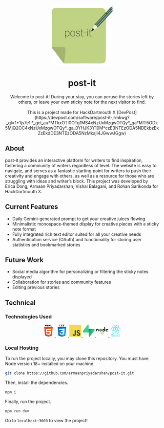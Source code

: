 
<p align="center">
	<img src="https://raw.githubusercontent.com/armaanpriyadarshan/post-it/refs/heads/master/public/logo.png" alt="post-it" width=200 height=200>
	<h1 align="center">post-it</h1>

<p align="center">
	Welcome to post-it! During your stay, you can peruse the stories left by others, or leave your own sticky note for the next visitor to find.
	<br>
	<br>
	This is a project made for HackDartmouth X
	[DevPost](https://devpost.com/software/post-it-jrmkwg?_gl=1*1js7e1i*_gcl_au*MTkxOTI0OTg1MS4xNzUxMzgwOTQy*_ga*MTI5ODk5MjQ2OC4xNzUxMzgwOTQy*_ga_0YHJK3Y10M*czE3NTEzODA5NDEkbzEkZzEkdDE3NTEzODA5NzMkajI4JGwwJGgw)
</p>

## About
post-it provides an interactive platform for writers to find inspiration, fostering a community of writers regardless of level. The website is easy to navigate, and serves as a fantastic starting point for writers to push their creativity and engage with others, as well as a resource for those who are struggling with ideas and writer’s block. This project was developed by Erica Dong, Armaan Priyadarshan, Vishal Balagani, and Rohan Sarikonda for HackDartmouth X.

## Current Features
 - Daily Gemini-generated prompt to get your creative juices flowing
 - Minimalistic monospace-themed display for creative pieces with a sticky note format
 - Fully integrated rich text editor suited for all your creative needs
 - Authentication service (OAuth) and functionality for storing user statistics and bookmarked stories
 
## Future Work
 - Social media algorithm for personalizing or filtering the sticky notes displayed
 - Collaboration for stories and community features
 - Editing previous stories

## Technical
### Technologies Used
<div align="center">
<p align="center"> 
    <a href="https://www.w3.org/html/" target="_blank" rel="noreferrer"> <img src="https://raw.githubusercontent.com/devicons/devicon/master/icons/html5/html5-original-wordmark.svg" alt="html5" width="40" height="40"/> </a><a href="https://www.w3schools.com/css/" target="_blank" rel="noreferrer"> <img src="https://raw.githubusercontent.com/devicons/devicon/master/icons/css3/css3-original-wordmark.svg" alt="css3" width="40" height="40"/> </a><a href="https://developer.mozilla.org/en-US/docs/Web/JavaScript" target="_blank" rel="noreferrer"> <img src="https://raw.githubusercontent.com/devicons/devicon/master/icons/javascript/javascript-original.svg" alt="javascript" width="40" height="40"/> </a> <a href="https://www.mongodb.com/" target="_blank" rel="noreferrer"> <img src="https://raw.githubusercontent.com/devicons/devicon/ca28c779441053191ff11710fe24a9e6c23690d6/icons/supabase/supabase-original.svg" alt="mongodb" width="40" height="40"/> </a> <a href="https://nodejs.org" target="_blank" rel="noreferrer"> <img src="https://raw.githubusercontent.com/devicons/devicon/master/icons/nodejs/nodejs-original-wordmark.svg" alt="nodejs" width="40" height="40"/> </a> <a href="https://reactjs.org/" target="_blank" rel="noreferrer"> <img src="https://raw.githubusercontent.com/devicons/devicon/master/icons/react/react-original-wordmark.svg" alt="react" width="40" height="40"/> </a> </p>
</div>

### Local Hosting
To run the project locally, you may clone this repository. You must have Node version 18+ installed on your machine.

```bash
git clone https://github.com/armaanpriyadarshan/post-it.git
```

Then, install the dependencies.

```bash
npm i
```

Finally, run the project.

```bash
npm run dev
```

Go to `localhost:3000` to view the project!
